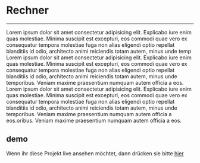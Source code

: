 

# Rechner 
---
  Lorem ipsum dolor sit amet consectetur adipisicing elit. Explicabo iure enim quas molestiae. Minima suscipit est excepturi, eos commodi quae vero ex consequatur tempora molestiae fuga non alias eligendi optio repellat blanditiis id odio, architecto animi reiciendis totam autem, minus unde temp  Lorem ipsum dolor sit amet consectetur adipisicing elit. Explicabo iure enim quas molestiae. Minima suscipit est excepturi, eos commodi quae vero ex consequatur tempora molestiae fuga non alias eligendi optio repellat blanditiis id odio, architecto animi reiciendis totam autem, minus unde temporibus. Veniam maxime praesentium numquam autem officia a eos.  Lorem ipsum dolor sit amet consectetur adipisicing elit. Explicabo iure enim quas molestiae. Minima suscipit est excepturi, eos commodi quae vero ex consequatur tempora molestiae fuga non alias eligendi optio repellat blanditiis id odio, architecto animi reiciendis totam autem, minus unde temporibus. Veniam maxime praesentium numquam autem officia a eos.oribus. Veniam maxime praesentium numquam autem officia a eos.

  ## demo
  Wenn ihr diese Projekt live ansehen möchtet, dann drücken sie bitte [hier](https://safari1508.github.io/Rechner-Calculator--mit-html-css-und-js/)